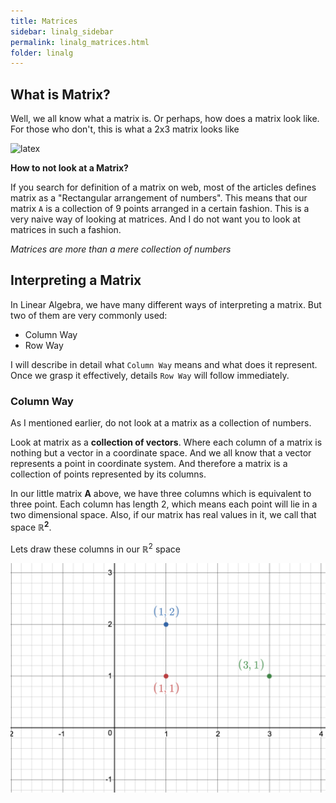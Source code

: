 ```yaml
---
title: Matrices
sidebar: linalg_sidebar
permalink: linalg_matrices.html
folder: linalg
---
```


## What is Matrix?
Well, we all know what a matrix is. Or perhaps, how does a matrix look like. For those who don't, this is what a 2x3 matrix looks like

<img src="https://latex.codecogs.com/svg.latex?\Large&space;A = \begin{bmatrix} 1 & 1 & 2 \\ 1 & 2 & 1 \end{bmatrix}" title="latex"/>

**How to not look at a Matrix?**

If you search for definition of a matrix on web, most of the articles defines matrix as a "Rectangular arrangement of numbers". This means that our matrix `A` is a collection of 9 points arranged in a certain fashion.
This is a very naive way of looking at matrices. And I do not want you to look at matrices in such a fashion. 

*Matrices are more than a mere collection of numbers*

  
## Interpreting a Matrix
In Linear Algebra, we have many different ways of interpreting a matrix. But two of them are very commonly used:
- Column Way
- Row Way

I will describe in detail what `Column Way` means and what does it represent. Once we grasp it effectively, details `Row Way` will follow immediately.

### Column Way
As I mentioned earlier, do not look at a matrix as a collection of numbers. 

Look at matrix as a **collection of vectors**.
Where each column of a matrix is nothing but a vector in a coordinate space. 
And we all know that a vector represents a point in coordinate system.
And therefore a matrix is a collection of points represented by its columns. 

In our little matrix **A** above, we have three columns which is equivalent to three point.
Each column has length 2, which means each point will lie in a two dimensional space.
Also, if our matrix has real values in it, we call that space **ℝ<sup>2</sup>**.

Lets draw these columns in our ℝ<sup>2</sup> space

<img src="adfaf/matrices_01.png" title="columns"/>


